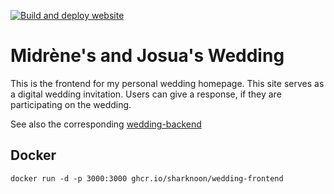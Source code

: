 [![Build and deploy website](https://github.com/Sharknoon/wedding-frontend/actions/workflows/build-and-deploy-website.yml/badge.svg)](https://github.com/Sharknoon/wedding-frontend/actions/workflows/build-and-deploy-website.yml)

# Midrène's and Josua's Wedding

This is the frontend for my personal wedding homepage. This site serves as a digital wedding invitation. Users can give a response, if they are participating on the wedding.

See also the corresponding [wedding-backend](https://github.com/Sharknoon/wedding-backend)

## Docker
```
docker run -d -p 3000:3000 ghcr.io/sharknoon/wedding-frontend
```
